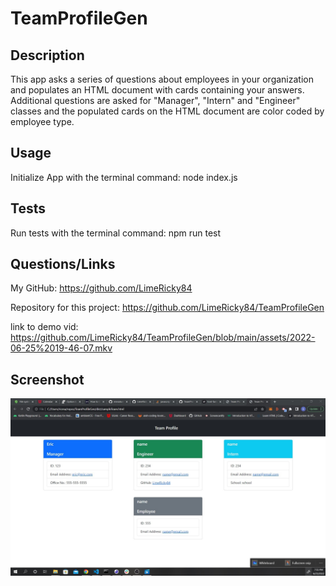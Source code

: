 # TeamProfileGen

  ## Description

  This app asks a series of questions about employees in your organization and populates an HTML document with
  cards containing your answers.  Additional questions are asked for "Manager", "Intern" and "Engineer" classes
  and the populated cards on the HTML document are color coded by employee type.

  ## Usage

  Initialize App with the terminal command: node index.js

  ## Tests

  Run tests with the terminal command: npm run test

  ## Questions/Links

  My GitHub:  https://github.com/LimeRicky84

  Repository for this project: https://github.com/LimeRicky84/TeamProfileGen

  link to demo vid: https://github.com/LimeRicky84/TeamProfileGen/blob/main/assets/2022-06-25%2019-46-07.mkv

  ## Screenshot

   ![img](./assets\test_page.jpg)